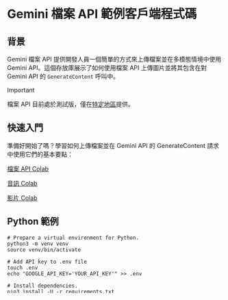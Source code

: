 # Gemini 檔案 API 範例客戶端程式碼

## 背景
Gemini 檔案 API 提供開發人員一個簡單的方式來上傳檔案並在多模態情境中使用 Gemini API。這個存放庫展示了如何使用檔案 API 上傳圖片並將其包含在對 Gemini API 的 `GenerateContent` 呼叫中。

> [!IMPORTANT]
> 檔案 API 目前處於測試版，僅在[特定地區](https://ai.google.dev/available_regions)提供。

## 快速入門
準備好開始了嗎？學習如何上傳檔案並在 Gemini API 的 GenerateContent 請求中使用它們的基本要點：

[檔案 API Colab](https://github.com/doggy8088/gemini-api-cookbook/blob/zh-tw/quickstarts/File_API.zh.ipynb)

[音訊 Colab](https://github.com/doggy8088/gemini-api-cookbook/blob/zh-tw/quickstarts/Audio.zh.ipynb)

[影片 Colab](https://github.com/doggy8088/gemini-api-cookbook/blob/zh-tw/quickstarts/Video.zh.ipynb)

## Python 範例
```
# Prepare a virtual environment for Python.
python3 -m venv venv
source venv/bin/activate

# Add API key to .env file
touch .env
echo "GOOGLE_API_KEY='YOUR_API_KEY'" >> .env

# Install dependencies.
pip3 install -U -r requirements.txt

# Run the sample code.
python3 sample.py
```

## Node.js 範例
```
# Make sure npm is installed first.

# Add API key to .env file
touch .env
echo "GOOGLE_API_KEY='YOUR_API_KEY'" >> .env

# Install dependencies.
npm install

# Run the sample code.
npm start
```

## cURL Bash Script 範例
以下腳本將根據檔案路徑上傳檔案。
```
bash ./sample.sh -a "<YOUR_KEY>" -i "sample_data/gemini_logo.png" -d "Gemini logo"
```
